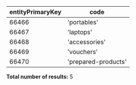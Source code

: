 | entityPrimaryKey | code                |
| ---------------- | ------------------- |
| 66466            | 'portables'         |
| 66467            | 'laptops'           |
| 66468            | 'accessories'       |
| 66469            | 'vouchers'          |
| 66470            | 'prepared-products' |

**Total number of results:** 5